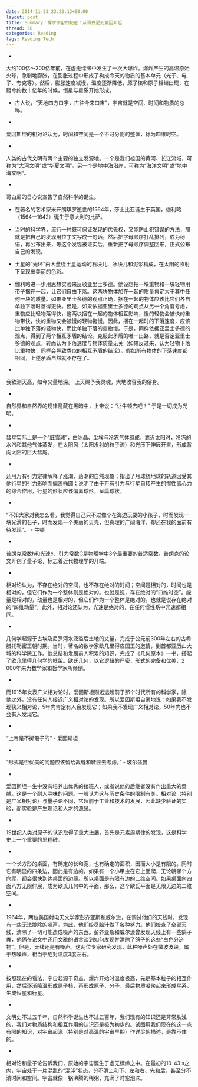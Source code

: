 ```yaml
---
date: 2014-11-23 23:23:13+00:00
layout: post
title: Summary：探求宇宙的秘密：从哥白尼到爱因斯坦
thread: 38
categories: Reading
tags: Reading Tech
---
```


-
大约100亿～200亿年前，在虚无缥缈中发生了一次大爆炸。爆炸产生的高温原始火球，急剧地膨胀，在膨胀过程中形成了构成今天的物质的基本单元（光子、电子、夸克等）。然后，膨胀速度减慢，温度逐渐降低，原子核和原子相继出现，在距今约数十亿年的时候，恒星与星系开始形成。

- 古人说，“天地四方曰宇，古往今来曰宙”，宇宙就是空间、时间和物质的总称。

-
爱因斯坦的相对论认为，时间和空间是一个不可分割的整体，称为四维时空。

-
人类的古代文明有两个主要的独立发源地。一个是我们祖国的黄河、长江流域，可称为“大河文明”或“华夏文明”。另一个是地中海沿岸，可称为“海洋文明”或“地中海文明”。

-
哥白尼的日心说宣告了自然科学的诞生。


- 在著名的艺术家米开朗琪罗逝世的1564年，莎士比亚诞生于英国，伽利略（1564—1642）诞生于意大利的比萨。

- 当时的科学界，流行一种既可保证发现的优先权，又能防止犯错误的方法，那就是把自己的发现用拉丁文写成一句话，然后把字母顺序打乱排列，成为秘语，再公布出来，等这个发现被证实后，重新把字母顺序调整回来，正式公布自己的发现。

- 土星的“光环”由大量绕土星运动的石块儿、冰块儿和泥浆构成，在太阳的照射下呈现出美丽的色彩。

- 伽利略进一步用思想实验来反驳亚里士多德。他设想把一块重物和一块轻物用带子捆在一起，让它们自由下落。这两块物体加在一起的质量肯定大于其中任何一块的质量。如果亚里士多德的观点正确，捆在一起的物体应该比它们各自单独下落时落得更快。但是，如果依据亚里士多德的观点从另一个角度考虑，重物应比轻物落得快，这两块捆在一起的物体相互影响，慢的轻物会被快的重物带快，快的重物又会被慢的轻物拖慢。因此，捆在一起时的下落速度，应该比单独下落的轻物快，而比单独下落的重物慢。于是，同样依据亚里士多德的观点，得到了两个相互矛盾的结论。克服此矛盾的唯一出路，就是否定亚里士多德的观点，转而认为下落速度与物体质量无关（如果反过来，认为轻物下落比重物快，同样会导致类似的相互矛盾的结论）。假如所有物体的下落速度都相同，上述矛盾自然就不存在了。

-
我欲测天高，如今又量地深。
上天赐予我灵魂，大地收容我的俗身。

-
自然界和自然界的规律隐藏在黑暗中，上帝说：“让牛顿去吧！”
于是一切成为光明。

-
彗星实际上是一个“脏雪球”，由冰晶、尘埃与冷冻气体组成。靠近太阳时，冷冻的水汽和其他气体蒸发，在太阳风（太阳发射的粒子流）和光压下伸展开来，形成背向太阳的巨大彗尾。

-
还用万有引力定律解释了涨潮、落潮的自然现象；指出了月球绕地球的轨道因受其他行星的引力影响而偏离椭圆；说明了由于万有引力与行星自转产生的惯性离心力的综合作用，行星的形状应该偏离球形，呈扁球状。

-
“不知大家对我怎么看，我觉得自己只不过像个在海边玩耍的小孩子，时而发现一块光滑的石子，时而发现一个美丽的贝壳，但真理的广阔海洋，却还在我的面前有待发现”。 - 牛顿

-
普朗克常数h和光速c、引力常数G是物理学中3个最重要的普适常数。普朗克的论文开创了量子论，标志着近代物理学的开端。

-
相对论认为，不存在绝对的空间，也不存在绝对的时间；空间是相对的，时间也是相对的，但它们作为一个整体则是绝对的。也就是说，存在绝对的“四维时空”。能量是相对的，动量也是相对的，但它们作为一个整体是绝对的。也就是说存在绝对的“四维动量”。此外，相对论还认为，光速是绝对的，在任何惯性系中光速都相同。

-
几何学起源于古埃及尼罗河水泛滥后土地的丈量，完成于公元前300年左右的古希腊托勒密王朝时期。当时，著名的数学家欧几里得应国王的邀请，到首都亚历山大城的科学院工作。他总结和发展前人积累的知识，完成了《几何原本》一书，搭起了欧几里得几何学的框架。欧氏几何，以它逻辑的严密，形式的完备和优美，2 000年来为数学家和哲学家所倾倒。

-
而1915年发表广义相对论时，爱因斯坦则远远超前于那个时代所有的科学家，除他之外，没有任何人接近广义相对论的发现。所以爱因斯坦自豪地说：如果我不发现狭义相对论，5年内肯定有人会发现它；如果我不发现广义相对论，50年内也不会有人发现它。

-
“上帝是不掷骰子的” - 爱因斯坦

-
“形式是否优美的问题应该留给裁缝和鞋匠去考虑。” - 玻尔兹曼

-
爱因斯坦一生中没有培养出优秀的接班人，或者说他的后继者没有作出重大的贡献。这是一个耐人寻味的问题。一般认为这与历史条件的限制有关。相对论（特别是广义相对论）与量子论不同，它超前于工业和技术的发展，因此缺少验证的实验，而实验是产生理论和人才的源泉。

-
19世纪人类对原子的认识取得了重大进展，首先是元素周期律的发现，这是科学史上一个重要的里程碑。

-
一个长方形的桌面，有确定的长和宽，也有确定的面积，因而大小是有限的。同时它有明显的四条边，因此是有边的。如果有一个小甲虫在它上面爬，无论朝哪个方向爬，都会很快到达桌面的边缘。所以桌面是有限有边的二维空间。如果桌面向四面八方无限伸展，成为欧氏几何中的平面，那么，这个欧氏平面是无限无边的二维空间。

-
1964年，两位美国射电天文学家彭齐亚斯和威尔逊，在调试他们的天线时，发现有一些无法排除的噪声。为此，他们绞尽脑汁做了各种努力。他们检查了全部天线，清除了一切可能造成噪声的东西。彭齐亚斯和威尔逊曾发现天线上有一些鸽子粪，他俩在论文中还用文雅的语言谈到如何发现并清除了鸽子的这些“白色分泌物”。但是，天线还是有噪声。这两位专家研究发现，此种噪声处在微波波段，属于热噪声，相当于绝对温度3度左右。

-
按照现在的看法，宇宙起源于奇点，爆炸开始时温度极高，先是基本粒子的相互作用，然后逐渐降温形成原子核，再形成原子、分子，最后物质凝聚起来形成星系，生成恒星和行星。

-
文明史不过五千年，自然科学诞生也不过五百年，我们现有的知识还是非常肤浅的，我们对物质结构和相互作用的认识还是极为初步的。试图用我们现在的这一点有限的知识，对宇宙起源（特别是对高温的宇宙早期）作详尽的描述，是靠不住的。

-
相对论和量子论告诉我们，原始的宇宙诞生于虚无缥缈之中。在最初的10-43 s之内，宇宙处于一片混乱的“混沌”状态，分不清上和下、左和右、先和后，甚至分不清时间和空间。宇宙就像一锅沸腾的稀粥，充满了时空泡沫。
